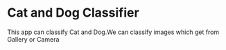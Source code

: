 # Cat and Dog Classifier

This app can classify Cat and Dog.We can classify images which get from Gallery or Camera
